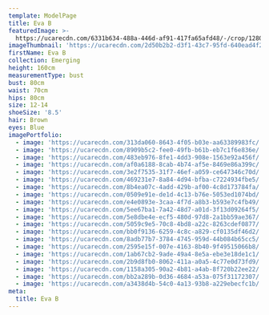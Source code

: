 ```yaml
---
template: ModelPage
title: Eva B
featuredImage: >-
  https://ucarecdn.com/6331b634-488a-446d-af91-417fa65afd48/-/crop/1280x580/0,0/-/preview/
imageThumbnail: 'https://ucarecdn.com/2d50b2b2-d3f1-43c7-95fd-640ead4f2f6a/'
firstName: Eva B
collection: Emerging
height: 160cm
measurementType: bust
bust: 80cm
waist: 70cm
hips: 80cm
size: 12-14
shoeSize: '8.5'
hair: Brown
eyes: Blue
imagePortfolio:
  - image: 'https://ucarecdn.com/313da060-8643-4f05-b03e-aa63389983fc/'
  - image: 'https://ucarecdn.com/8909b5c2-fee0-49fb-b61b-eb7c1f6e836e/'
  - image: 'https://ucarecdn.com/483eb976-8fe1-4dd3-908e-1563e92a456f/'
  - image: 'https://ucarecdn.com/af0a6188-8cab-4b74-af5e-8469e86a399c/'
  - image: 'https://ucarecdn.com/3e2f7535-31f7-46ef-a059-ce647346c70d/'
  - image: 'https://ucarecdn.com/469231e7-8a84-4d94-bfba-c7224934fbe5/'
  - image: 'https://ucarecdn.com/8b4ea07c-4add-429b-af00-4c8d173784fa/'
  - image: 'https://ucarecdn.com/0509e91e-de1d-4c13-b76e-5053ed1074bd/'
  - image: 'https://ucarecdn.com/e4e0893e-3caa-4f7d-a8b3-b593e7c4fb49/'
  - image: 'https://ucarecdn.com/5ee67ba1-7a42-48d7-a01d-3f13d09264f5/'
  - image: 'https://ucarecdn.com/5e8dbe4e-ecf5-480d-97d8-2a1bb59ae367/'
  - image: 'https://ucarecdn.com/5059c9e5-70c8-4bd8-a22c-8263cdef0877/'
  - image: 'https://ucarecdn.com/bb0f9136-6259-4c8c-a829-cf0135df46d2/'
  - image: 'https://ucarecdn.com/8adb77b7-3784-4745-959d-44b084b65cc5/'
  - image: 'https://ucarecdn.com/2595e15f-007e-4163-8b40-9f49515066b8/'
  - image: 'https://ucarecdn.com/1ab67cb2-9ade-49a4-8e5a-ebe3e18de1c1/'
  - image: 'https://ucarecdn.com/2b9d8fb0-8062-411a-a0a5-4c77e0d73fd9/'
  - image: 'https://ucarecdn.com/1158a305-90a2-4b81-a4ab-8f720b22ee22/'
  - image: 'https://ucarecdn.com/bb2a289b-0d36-4684-a53a-075f31172307/'
  - image: 'https://ucarecdn.com/a3438d4b-54c0-4a13-93b8-a229ebecfc1b/'
meta:
  title: Eva B
---
```


